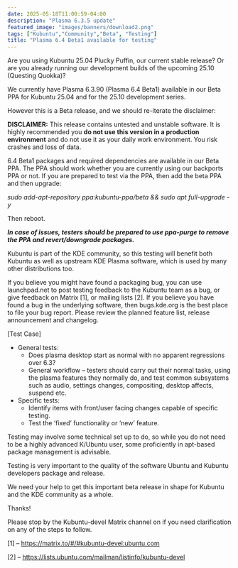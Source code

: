 ```yaml
---
date: 2025-05-18T11:00:59-04:00
description: "Plasma 6.3.5 update"
featured_image: "images/banners/download2.png"
tags: ["Kubuntu","Community","Beta", "Testing"]
title: "Plasma 6.4 Beta1 available for testing"
---
```


Are you using Kubuntu 25.04 Plucky Puffin, our current stable release? Or are you already running our development builds of the upcoming 25.10 (Questing Quokka)?

We currently have Plasma 6.3.90 (Plasma 6.4 Beta1) available in our Beta PPA for Kubuntu 25.04 and for the 25.10 development series.

However this is a Beta release, and we should re-iterate the disclaimer:


**DISCLAIMER:** This release contains untested and unstable software. It is highly recommended you **do not use this version in a production environment** and do not use it as your daily work environment. You risk crashes and loss of data.



6.4 Beta1 packages and required dependencies are available in our Beta PPA. The PPA should work whether you are currently using our backports PPA or not. If you are prepared to test via the PPA, then add the beta PPA and then upgrade:

_sudo add-apt-repository ppa:kubuntu-ppa/beta && sudo apt full-upgrade -y_

Then reboot.

_**In case of issues, testers should be prepared to use ppa-purge to remove the PPA and revert/downgrade packages.**_

Kubuntu is part of the KDE community, so this testing will benefit both Kubuntu as well as upstream KDE Plasma software, which is used by many other distributions too.

If you believe you might have found a packaging bug, you can use launchpad.net to post testing feedback to the Kubuntu team as a bug, or give feedback on Matrix [1], or mailing lists [2].
If you believe you have found a bug in the underlying software, then bugs.kde.org is the best place to file your bug report.
Please review the planned feature list, release announcement and changelog.

[Test Case]
 - General tests:
   - Does plasma desktop start as normal with no apparent regressions over 6.3? 
   - General workflow – testers should carry out their normal tasks, using the plasma features they normally do, and test common subsystems such as audio, settings changes, compositing, desktop affects, suspend etc.
 - Specific tests:
   - Identify items with front/user facing changes capable of specific testing.
   - Test the ‘fixed’ functionality or ‘new’ feature.

Testing may involve some technical set up to do, so while you do not need to be a highly advanced K/Ubuntu user, some proficiently in apt-based package management is advisable.

Testing is very important to the quality of the software Ubuntu and Kubuntu developers package and release.

We need your help to get this important beta release in shape for Kubuntu and the KDE community as a whole.

Thanks!

Please stop by the Kubuntu-devel Matrix channel on if you need clarification on any of the steps to follow.

[1] – https://matrix.to/#/#kubuntu-devel:ubuntu.com

[2] – https://lists.ubuntu.com/mailman/listinfo/kubuntu-devel